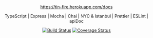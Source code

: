 <p align="center">
  <a href="https://tin-fire.herokuapp.com/docs">https://tin-fire.herokuapp.com/docs</a>
<p align="center">TypeScript | Express | Mocha | Chai | NYC & Istanbul | Prettier | ESLint | apiDoc</p>

<p align="center">
  <a href="https://travis-ci.org/oze4/ts-api"><img title="Build Status" src="https://travis-ci.org/oze4/ts-api.svg?branch=master" ></a>
  <a href="https://coveralls.io/github/oze4/ts-api?branch=master"><img title="Coverage Status" src="https://coveralls.io/repos/github/oze4/ts-api/badge.svg?branch=master" ></a>  
</p>
